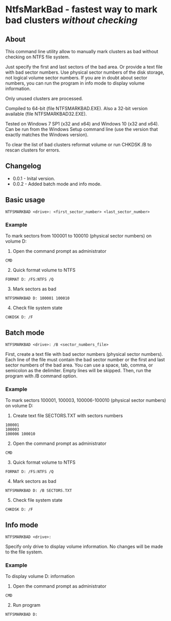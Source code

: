 # NtfsMarkBad - fastest way to mark bad clusters *without checking*

## About

This command line utility allow to manually mark clusters as bad without checking on NTFS file system.

Just specify the first and last sectors of the bad area. Or provide a text file with bad sector numbers.
Use physical sector numbers of the disk storage, not logical volume sector numbers.
If you are in doubt about sector numbers, you can run the program in info mode to display volume information.

Only unused clusters are processed. 

Compiled to 64-bit (file NTFSMARKBAD.EXE). Also a 32-bit version available (file NTFSMARKBAD32.EXE). 

Tested on Windows 7 SP1 (x32 and x64) and Windows 10 (x32 and x64). 
Can be run from the Windows Setup command line (use the version that exactly matches the Windows version). 

To clear the list of bad clusters reformat volume or run CHKDSK /B to rescan clusters for errors.

## Changelog

* 0.0.1 - Inital version.
* 0.0.2 - Added batch mode and info mode.

## Basic usage

`NTFSMARKBAD <drive>: <first_sector_number> <last_sector_number>`

### Example

To mark sectors from 100001 to 100010 (physical sector numbers) on volume D:

1) Open the command prompt as administrator

```
CMD
```

2) Quick format volume to NTFS

```
FORMAT D: /FS:NTFS /Q
```

3) Mark sectors as bad

```
NTFSMARKBAD D: 100001 100010
```

4) Check file system state

```
CHKDSK D: /F
```

## Batch mode

`NTFSMARKBAD <drive>: /B <sector_numbers_file>`

First, create a text file with bad sector numbers (physical sector numbers). 
Each line of the file must contain the bad sector number or the first and last sector numbers of the bad area.
You can use a space, tab, comma, or semicolon as the delimiter. 
Empty lines will be skipped.
Then, run the program with /B command option.

### Example

To mark sectors 100001, 100003, 100006-100010 (physical sector numbers) on volume D:

1) Create text file SECTORS.TXT with sectors numbers

```
100001
100003
100006 100010
```

2) Open the command prompt as administrator

```
CMD
```

3) Quick format volume to NTFS

```
FORMAT D: /FS:NTFS /Q
```

4) Mark sectors as bad

```
NTFSMARKBAD D: /B SECTORS.TXT
```

5) Check file system state

```
CHKDSK D: /F
```

## Info mode

`NTFSMARKBAD <drive>:`

Specify only drive to display volume information. No changes will be made to the file system.

### Example

To display volume D: information

1) Open the command prompt as administrator

```
CMD
```

2) Run program

```
NTFSMARKBAD D: 
```

